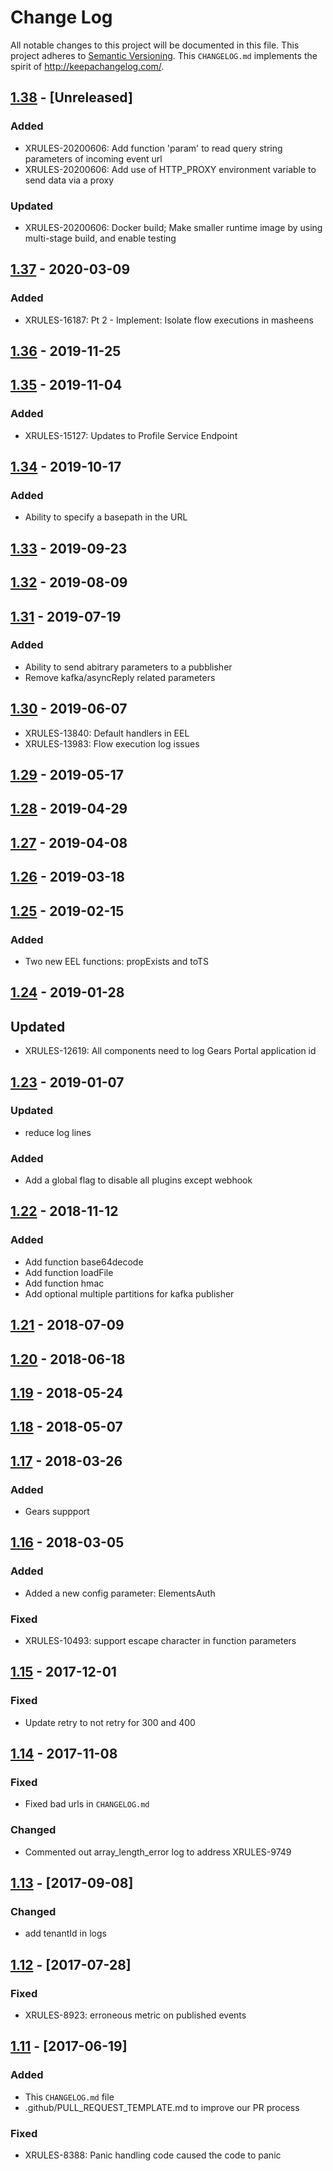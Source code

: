 # Change Log

All notable changes to this project will be documented in this file.
This project adheres to [Semantic Versioning](http://semver.org/).
This `CHANGELOG.md` implements the spirit of http://keepachangelog.com/.

## [1.38](https://github.com/Comcast/eel/compare/v1.37.0...dev) - [Unreleased]

### Added
* XRULES-20200606: Add function 'param' to read query string parameters of incoming event url
* XRULES-20200606: Add use of HTTP_PROXY environment variable to send data via a proxy

### Updated
* XRULES-20200606: Docker build; Make smaller runtime image by using multi-stage build, and enable testing

## [1.37](https://github.com/Comcast/eel/compare/v1.36.0...v1.37.0) - 2020-03-09

### Added
* XRULES-16187: Pt 2 - Implement: Isolate flow executions in masheens

## [1.36](https://github.com/Comcast/eel/compare/v1.35.0...v1.36.0) - 2019-11-25

## [1.35](https://github.com/Comcast/eel/compare/v1.34.0...v1.35.0) - 2019-11-04

### Added
* XRULES-15127: Updates to Profile Service Endpoint

## [1.34](https://github.com/Comcast/eel/compare/v1.33.0...v1.34.0) - 2019-10-17

### Added
* Ability to specify a basepath in the URL

## [1.33](https://github.com/Comcast/eel/compare/v1.32.0...v1.33.0) - 2019-09-23

## [1.32](https://github.com/Comcast/eel/compare/v1.31.0...v1.32.0) - 2019-08-09

## [1.31](https://github.com/Comcast/eel/compare/v1.30.0...v1.31.0) - 2019-07-19

### Added
* Ability to send abitrary parameters to a pubblisher
* Remove kafka/asyncReply related parameters

## [1.30](https://github.com/Comcast/eel/compare/v1.29...v1.30.0) - 2019-06-07
* XRULES-13840: Default handlers in EEL
* XRULES-13983: Flow execution log issues

## [1.29](https://github.com/Comcast/eel/compare/v1.28...v1.29) - 2019-05-17

## [1.28](https://github.com/Comcast/eel/compare/v1.27...v1.28) - 2019-04-29

## [1.27](https://github.com/Comcast/eel/compare/v1.26...v1.27) - 2019-04-08

## [1.26](https://github.com/Comcast/eel/compare/v1.25...v1.26) - 2019-03-18

## [1.25](https://github.com/Comcast/eel/compare/v1.24...v1.25) - 2019-02-15

### Added
* Two new EEL functions: propExists and toTS

## [1.24](https://github.com/Comcast/eel/compare/v1.23...dev) - 2019-01-28

## Updated
* XRULES-12619: All components need to log Gears Portal application id

## [1.23](https://github.com/Comcast/eel/compare/v1.22...v1.23) - 2019-01-07

### Updated
* reduce log lines

### Added
* Add a global flag to disable all plugins except webhook

## [1.22](https://github.com/Comcast/eel/compare/v1.21...v1.22) - 2018-11-12

### Added
* Add function base64decode
* Add function loadFile
* Add function hmac
* Add optional multiple partitions for kafka publisher

## [1.21](https://github.com/Comcast/eel/compare/v1.20...v1.21) - 2018-07-09

## [1.20](https://github.com/Comcast/eel/compare/v1.19...v1.20) - 2018-06-18

## [1.19](https://github.com/Comcast/eel/compare/v1.18...v1.19) - 2018-05-24

## [1.18](https://github.com/Comcast/eel/compare/v1.17...v1.18) - 2018-05-07

## [1.17](https://github.com/Comcast/eel/compare/v1.16...v1.17) - 2018-03-26

### Added
* Gears suppport

## [1.16](https://github.com/Comcast/eel/compare/v1.15...v1.16) - 2018-03-05

### Added
* Added a new config parameter: ElementsAuth

### Fixed
* XRULES-10493: support escape character in function parameters

## [1.15](https://github.com/Comcast/eel/compare/v1.14...v1.15) - 2017-12-01

### Fixed
* Update retry to not retry for 300 and 400

## [1.14](https://github.com/Comcast/eel/compare/v1.13...v1.14) - 2017-11-08

### Fixed
* Fixed bad urls in `CHANGELOG.md`

### Changed
* Commented out array_length_error log to address XRULES-9749

## [1.13](https://github.com/Comcast/eel/compare/v1.12...v1.13) - [2017-09-08]

### Changed
* add tenantId in logs

## [1.12](https://github.com/Comcast/eel/compare/v1.11...v1.12) - [2017-07-28]

### Fixed
* XRULES-8923: erroneous metric on published events

## [1.11](https://github.com/Comcast/eel/compare/v1.10...v1.11) - [2017-06-19]

### Added
* This `CHANGELOG.md` file
* .github/PULL_REQUEST_TEMPLATE.md to improve our PR process

### Fixed
* XRULES-8388: Panic handling code caused the code to panic
